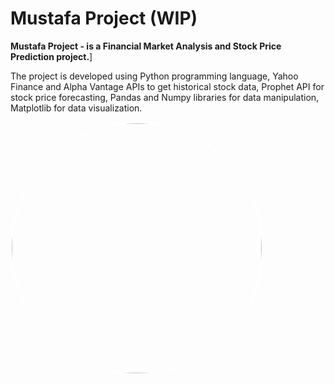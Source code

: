 # Mustafa Project (WIP)

**Mustafa Project - is a Financial Market Analysis and Stock Price Prediction project.**]

The project is developed using Python programming language, Yahoo Finance and Alpha Vantage APIs to get historical stock data, Prophet API for stock price forecasting, Pandas and Numpy libraries for data manipulation, Matplotlib for data visualization.


<div style="border-radius: 50%; border: 2px solid white; overflow: hidden; width: 400px; height: 400px;">
    <img src="resources/mustafa.jpeg" alt="Mustafa" style="float: left; margin-right: 10px; width: 100%; height: auto;">
</div>